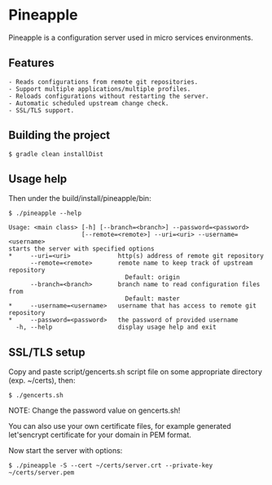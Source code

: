 # Pineapple

Pineapple is a configuration server used in micro services environments.

## Features
    - Reads configurations from remote git repositories.
    - Support multiple applications/multiple profiles.
    - Reloads configurations without restarting the server.
    - Automatic scheduled upstream change check.
    - SSL/TLS support.

## Building the project
```
$ gradle clean installDist
```

## Usage help
Then under the build/install/pineapple/bin:
```
$ ./pineapple --help
```

```
Usage: <main class> [-h] [--branch=<branch>] --password=<password>
                    [--remote=<remote>] --uri=<uri> --username=<username>
starts the server with specified options
*     --uri=<uri>             http(s) address of remote git repository
      --remote=<remote>       remote name to keep track of upstream repository
                                Default: origin
      --branch=<branch>       branch name to read configuration files from
                                Default: master
*     --username=<username>   username that has access to remote git repository
*     --password=<password>   the password of provided username
  -h, --help                  display usage help and exit
```

## SSL/TLS setup
Copy and paste script/gencerts.sh script file on some appropriate directory (exp. ~/certs), then:
```
$ ./gencerts.sh
```

NOTE: Change the password value on gencerts.sh!

You can also use your own certificate files, for example generated let'sencrypt certificate for your domain in PEM format.

Now start the server with options:
```
$ ./pineapple -S --cert ~/certs/server.crt --private-key ~/certs/server.pem
```
